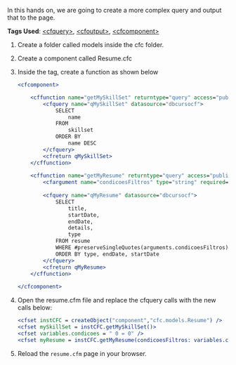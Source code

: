 In this hands on, we are going to create a more complex query and output that to the page.

**Tags Used**: [\<cfquery>](https://helpx.adobe.com/coldfusion/cfml-reference/coldfusion-tags/tags-p-q/cfquery.html), [\<cfoutput>](https://helpx.adobe.com/coldfusion/cfml-reference/coldfusion-tags/tags-m-o/cfoutput.html), [\<cfcomponent>](https://helpx.adobe.com/coldfusion/developing-applications/building-blocks-of-coldfusion-applications/building-and-using-coldfusion-components.html)


1. Create a folder called models inside the cfc folder.

1. Create a component called Resume.cfc

1. Inside the <cfcomponent> tag, create a function as shown below

    ```cfml
	<cfcomponent>
	
		<cffunction name="getMySkillSet" returntype="query" access="public">
			<cfquery name="qMySkillSet" datasource="dbcursocf">
				SELECT
					name
				FROM
					skillset
				ORDER BY
					name DESC
			</cfquery>
			<cfreturn qMySkillSet>
		</cffunction>
		
		<cffunction name="getMyResume" returntype="query" access="public">
			<cfargument name="condicoesFiltros" type="string" required="false">
			
			<cfquery name="qMyResume" datasource="dbcursocf">
				SELECT
					title,
					startDate,
					endDate,
					details,
					type
				FROM resume
				WHERE #preserveSingleQuotes(arguments.condicoesFiltros)#
				ORDER BY type, endDate, startDate
			</cfquery>
			<cfreturn qMyResume>
		</cffunction>
		
	</cfcomponent>
    ```

1. Open the resume.cfm file and replace the cfquery calls with the new calls below:

    ```cfml
    <cfset instCFC = createObject("component","cfc.models.Resume") />
	<cfset mySkillSet = instCFC.getMySkillSet()>
	<cfset variables.condicoes = " 0 = 0" />
	<cfset myResume = instCFC.getMyResume(condicoesFiltros: variables.condicoes) />
    ```

1. Reload the `resume.cfm` page in your browser.

